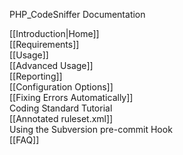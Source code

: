 PHP_CodeSniffer Documentation

[[Introduction|Home]]  
[[Requirements]]  
[[Usage]]  
[[Advanced Usage]]  
[[Reporting]]  
[[Configuration Options]]  
[[Fixing Errors Automatically]]  
Coding Standard Tutorial  
[[Annotated ruleset.xml]]  
Using the Subversion pre-commit Hook  
[[FAQ]]  